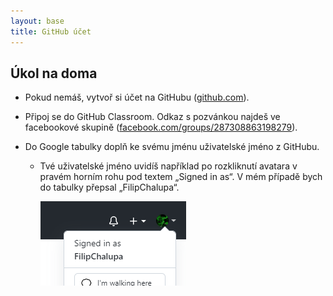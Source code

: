 ```yaml
---
layout: base
title: GitHub účet
---
```


## Úkol na doma

- Pokud nemáš, vytvoř si účet na GitHubu ([github.com](https://github.com/)).

- Připoj se do GitHub Classroom. Odkaz s pozvánkou najdeš ve facebookové skupině ([facebook.com/groups/287308863198279](https://www.facebook.com/groups/287308863198279)).

- Do Google tabulky doplň ke svému jménu uživatelské jméno z GitHubu.

  - Tvé uživatelské jméno uvidíš například po rozkliknutí avatara v pravém horním rohu pod textem „Signed in as“. V mém případě bych do tabulky přepsal „FilipChalupa“.

    ![GitHub účet](static/screenshots/github-username.png)
